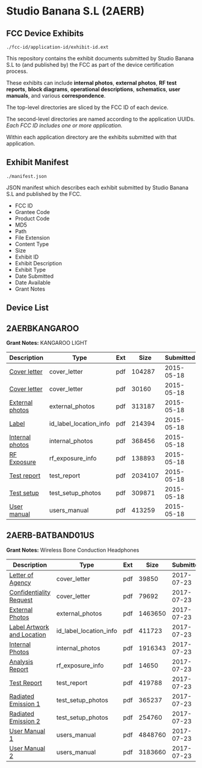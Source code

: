 # Studio Banana S.L (2AERB)
## FCC Device Exhibits

```
./fcc-id/application-id/exhibit-id.ext
```

This repository contains the exhibit documents submitted by Studio Banana S.L to (and published by) the FCC as part of the device certification process.

These exhibits can include **internal photos**, **external photos**, **RF test reports**, **block diagrams**, **operational descriptions**, **schematics**, **user manuals**, and various **correspondence**.

The top-level directories are sliced by the FCC ID of each device.

The second-level directories are named according to the application UUIDs. *Each FCC ID includes one or more application.*

Within each application directory are the exhibits submitted with that application. 

## Exhibit Manifest

```
./manifest.json
```

JSON manifest which describes each exhibit submitted by Studio Banana S.L and published by the FCC.

- FCC ID
- Grantee Code
- Product Code
- MD5
- Path
- File Extension
- Content Type
- Size
- Exhibit ID
- Exhibit Description
- Exhibit Type
- Date Submitted
- Date Available
- Grant Notes

## Device List
## 2AERBKANGAROO
**Grant Notes:** KANGAROO LIGHT

| Description | Type | Ext | Size | Submitted | Available |
| ----------- | ---- | --- | ---- | --------- | --------- |
| [Cover letter](2AERBKANGAROO/a4c1ce975fe28f30b15dd294b9ea5502/2617733.pdf) | cover_letter | pdf | 104287 | 2015-05-18 | 2015-05-18 |
| [Cover letter](2AERBKANGAROO/a4c1ce975fe28f30b15dd294b9ea5502/2617734.pdf) | cover_letter | pdf | 30160 | 2015-05-18 | 2015-05-18 |
| [External photos](2AERBKANGAROO/a4c1ce975fe28f30b15dd294b9ea5502/2617735.pdf) | external_photos | pdf | 313187 | 2015-05-18 | 2015-05-18 |
| [Label](2AERBKANGAROO/a4c1ce975fe28f30b15dd294b9ea5502/2617736.pdf) | id_label_location_info | pdf | 214394 | 2015-05-18 | 2015-05-18 |
| [Internal photos](2AERBKANGAROO/a4c1ce975fe28f30b15dd294b9ea5502/2617737.pdf) | internal_photos | pdf | 368456 | 2015-05-18 | 2015-05-18 |
| [RF Exposure](2AERBKANGAROO/a4c1ce975fe28f30b15dd294b9ea5502/2617739.pdf) | rf_exposure_info | pdf | 138893 | 2015-05-18 | 2015-05-18 |
| [Test report](2AERBKANGAROO/a4c1ce975fe28f30b15dd294b9ea5502/2617741.pdf) | test_report | pdf | 2034107 | 2015-05-18 | 2015-05-18 |
| [Test setup](2AERBKANGAROO/a4c1ce975fe28f30b15dd294b9ea5502/2617742.pdf) | test_setup_photos | pdf | 309871 | 2015-05-18 | 2015-05-18 |
| [User manual](2AERBKANGAROO/a4c1ce975fe28f30b15dd294b9ea5502/2617743.pdf) | users_manual | pdf | 413259 | 2015-05-18 | 2015-05-18 |
## 2AERB-BATBAND01US
**Grant Notes:** Wireless Bone Conduction Headphones

| Description | Type | Ext | Size | Submitted | Available |
| ----------- | ---- | --- | ---- | --------- | --------- |
| [Letter of Agency](2AERB-BATBAND01US/3130ac493af36ca1f82ca47daed7f7d8/3477829.pdf) | cover_letter | pdf | 39850 | 2017-07-23 | 2017-07-23 |
| [Confidentiality Request](2AERB-BATBAND01US/3130ac493af36ca1f82ca47daed7f7d8/3477830.pdf) | cover_letter | pdf | 79692 | 2017-07-23 | 2017-07-23 |
| [External Photos](2AERB-BATBAND01US/3130ac493af36ca1f82ca47daed7f7d8/3477839.pdf) | external_photos | pdf | 1463650 | 2017-07-23 | 2018-01-20 |
| [Label Artwork and Location](2AERB-BATBAND01US/3130ac493af36ca1f82ca47daed7f7d8/3477841.pdf) | id_label_location_info | pdf | 411723 | 2017-07-23 | 2017-07-23 |
| [Internal Photos](2AERB-BATBAND01US/3130ac493af36ca1f82ca47daed7f7d8/3477840.pdf) | internal_photos | pdf | 1916343 | 2017-07-23 | 2018-01-20 |
| [Analysis Report](2AERB-BATBAND01US/3130ac493af36ca1f82ca47daed7f7d8/3477842.pdf) | rf_exposure_info | pdf | 14650 | 2017-07-23 | 2017-07-23 |
| [Test Report](2AERB-BATBAND01US/3130ac493af36ca1f82ca47daed7f7d8/3477836.pdf) | test_report | pdf | 419788 | 2017-07-23 | 2017-07-23 |
| [Radiated Emission 1](2AERB-BATBAND01US/3130ac493af36ca1f82ca47daed7f7d8/3477837.pdf) | test_setup_photos | pdf | 365237 | 2017-07-23 | 2018-01-20 |
| [Radiated Emission 2](2AERB-BATBAND01US/3130ac493af36ca1f82ca47daed7f7d8/3477838.pdf) | test_setup_photos | pdf | 254760 | 2017-07-23 | 2018-01-20 |
| [User Manual 1](2AERB-BATBAND01US/3130ac493af36ca1f82ca47daed7f7d8/3477831.pdf) | users_manual | pdf | 4848760 | 2017-07-23 | 2018-01-20 |
| [User Manual 2](2AERB-BATBAND01US/3130ac493af36ca1f82ca47daed7f7d8/3477832.pdf) | users_manual | pdf | 3183660 | 2017-07-23 | 2018-01-20 |

